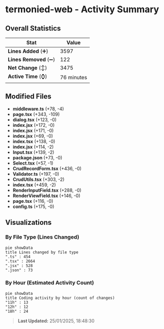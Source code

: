 # termonied-web - Activity Summary 

## Overall Statistics

| Stat                   | Value                                                             |
| ---------------------- | ----------------------------------------------------------------- |
| **Lines Added** (➕)   | 3597                                          |
| **Lines Removed** (➖) | 122                                        |
| **Net Change** (↕)    | 3475                |
| **Active Time** (⌚)   | 76 minutes |


## Modified Files
- **middleware.ts** (+78, -4)
- **page.tsx** (+343, -109)
- **dialog.tsx** (+123, -0)
- **index.jsx** (+172, -0)
- **index.jsx** (+171, -0)
- **index.jsx** (+69, -0)
- **index.tsx** (+138, -0)
- **index.jsx** (+114, -2)
- **Input.tsx** (+139, -2)
- **package.json** (+73, -0)
- **Select.tsx** (+57, -1)
- **CrudRecordForm.tsx** (+436, -0)
- **Validator.ts** (+197, -0)
- **CrudUtils.tsx** (+303, -2)
- **index.tsx** (+459, -2)
- **RenderInputField.tsx** (+288, -0)
- **RenderViewField.tsx** (+146, -0)
- **page.tsx** (+116, -0)
- **config.ts** (+175, -0)

## Visualizations

### By File Type (Lines Changed)

```mermaid
pie showData
title Lines changed by file type
".ts" : 454
".tsx" : 2664
".jsx" : 528
".json" : 73
```

### By Hour (Estimated Activity Count)

```mermaid
pie showData
title Coding activity by hour (count of changes)
"11h" : 13
"12h" : 12
"18h" : 24
```


> **Last Updated:** 25/01/2025, 18:48:30